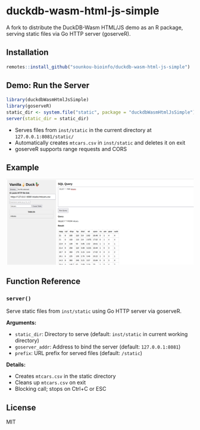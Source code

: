 # duckdb-wasm-html-js-simple

A fork to distribute the DuckDB-Wasm HTML/JS demo as an R package, serving static files via Go HTTP server (goserveR).

## Installation

```r
remotes::install_github("sounkou-bioinfo/duckdb-wasm-html-js-simple")
```

## Demo: Run the Server

```r
library(duckdbWasmHtmlJsSimple)
library(goserveR)
static_dir <- system.file("static", package = "duckdbWasmHtmlJsSimple")
server(static_dir = static_dir)
```

- Serves files from `inst/static` in the current directory at `127.0.0.1:8081/static/`
- Automatically creates `mtcars.csv` in `inst/static` and deletes it on exit
- goserveR supports range requests and CORS

## Example

![Screenshot](inst/static/mtcarsFomhttp.png)

## Function Reference

### `server()`

Serve static files from `inst/static` using Go HTTP server via goserveR.

**Arguments:**
- `static_dir`: Directory to serve (default: `inst/static` in current working directory)
- `goserver_addr`: Address to bind the server (default: `127.0.0.1:8081`)
- `prefix`: URL prefix for served files (default: `/static`)

**Details:**
- Creates `mtcars.csv` in the static directory
- Cleans up `mtcars.csv` on exit
- Blocking call; stops on Ctrl+C or ESC

## License
MIT
